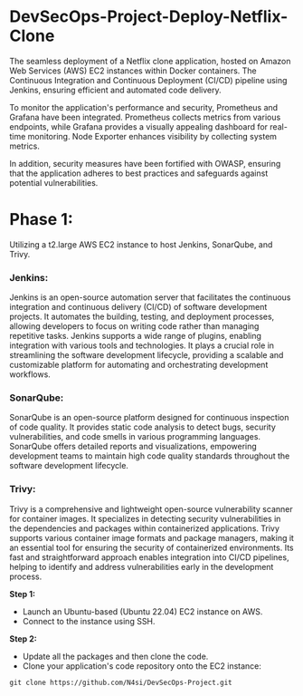 # DevSecOps-Project-Deploy-Netflix-Clone

The seamless deployment of a Netflix clone application, hosted on Amazon Web Services (AWS) EC2 instances within Docker containers. The Continuous Integration and Continuous Deployment (CI/CD) pipeline using Jenkins, ensuring efficient and automated code delivery.

To monitor the application's performance and security, Prometheus and Grafana have been integrated. Prometheus collects metrics from various endpoints, while Grafana provides a visually appealing dashboard for real-time monitoring. Node Exporter enhances visibility by collecting system metrics.

In addition, security measures have been fortified with OWASP, ensuring that the application adheres to best practices and safeguards against potential vulnerabilities.

# Phase 1:
Utilizing a t2.large AWS EC2 instance to host Jenkins, SonarQube, and Trivy.

### **Jenkins:**

Jenkins is an open-source automation server that facilitates the continuous integration and continuous delivery (CI/CD) of software development projects. It automates the building, testing, and deployment processes, allowing developers to focus on writing code rather than managing repetitive tasks. Jenkins supports a wide range of plugins, enabling integration with various tools and technologies. It plays a crucial role in streamlining the software development lifecycle, providing a scalable and customizable platform for automating and orchestrating development workflows.

### **SonarQube:**

SonarQube is an open-source platform designed for continuous inspection of code quality. It provides static code analysis to detect bugs, security vulnerabilities, and code smells in various programming languages. SonarQube offers detailed reports and visualizations, empowering development teams to maintain high code quality standards throughout the software development lifecycle.

### **Trivy:**

Trivy is a comprehensive and lightweight open-source vulnerability scanner for container images. It specializes in detecting security vulnerabilities in the dependencies and packages within containerized applications. Trivy supports various container image formats and package managers, making it an essential tool for ensuring the security of containerized environments. Its fast and straightforward approach enables integration into CI/CD pipelines, helping to identify and address vulnerabilities early in the development process.

**Step 1:**
- Launch an Ubuntu-based (Ubuntu 22.04) EC2 instance on AWS.
- Connect to the instance using SSH.

**Step 2:**
- Update all the packages and then clone the code.
- Clone your application's code repository onto the EC2 instance:
```
git clone https://github.com/N4si/DevSecOps-Project.git
```
